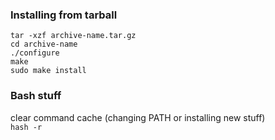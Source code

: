 ### Installing from tarball
```
tar -xzf archive-name.tar.gz
cd archive-name
./configure
make
sudo make install
```

### Bash stuff
clear command cache (changing PATH or installing new stuff)  
`hash -r`
